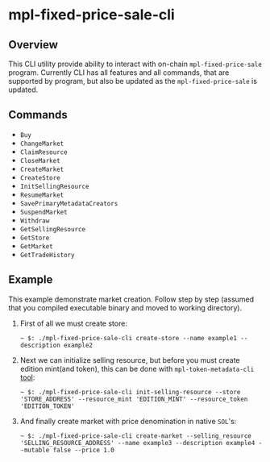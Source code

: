 # mpl-fixed-price-sale-cli
## Overview
This CLI utility provide ability to interact with on-chain `mpl-fixed-price-sale` program. Currently CLI has all features and all commands, that are supported by program, but also be updated as the `mpl-fixed-price-sale` is updated.

## Commands
- `Buy`
- `ChangeMarket`
- `ClaimResource`
- `CloseMarket`
- `CreateMarket`
- `CreateStore`
- `InitSellingResource`
- `ResumeMarket`
- `SavePrimaryMetadataCreators`
- `SuspendMarket`
- `Withdraw`
- `GetSellingResource`
- `GetStore`
- `GetMarket`
- `GetTradeHistory`

## Example
This example demonstrate market creation. Follow step by step (assumed that you compiled executable binary and moved to working directory).

1. First of all we must create store:
    
    `~ $: ./mpl-fixed-price-sale-cli create-store --name example1 --description example2`

2. Next we can initialize selling resource, but before you must create edition mint(and token), this can be done with `mpl-token-metadata-cli` [tool](https://github.com/metaplex-foundation/metaplex-program-library/tree/master/token-metadata/cli):

    `~ $: ./mpl-fixed-price-sale-cli init-selling-resource --store 'STORE_ADDRESS' --resource_mint 'EDITION_MINT' --resource_token 'EDITION_TOKEN'`

3. And finally create market with price denomination in native `SOL`'s:

    `~ $: ./mpl-fixed-price-sale-cli create-market --selling_resource 'SELLING_RESOURCE_ADDRESS' --name example3 --description example4 --mutable false --price 1.0`